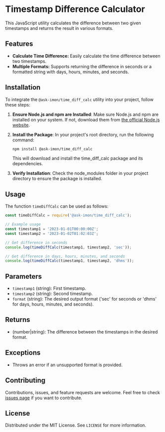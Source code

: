 
# Timestamp Difference Calculator

This JavaScript utility calculates the difference between two given timestamps and returns the result in various formats.

## Features

- **Calculate Time Difference:** Easily calculate the time difference between two timestamps.
- **Multiple Formats:** Supports returning the difference in seconds or a formatted string with days, hours, minutes, and seconds.

## Installation

To integrate the `@ask-imon/time_diff_calc` utility into your project, follow these steps:

1. **Ensure Node.js and npm are Installed**: Make sure Node.js and npm are installed on your system. If not, download them from [the official Node.js website](https://nodejs.org/).

2. **Install the Package**: In your project's root directory, run the following command:

   ```sh
   npm install @ask-imon/time_diff_calc
   ```

    This will download and install the time_diff_calc package and its dependencies.

3. **Verify Installation**: Check the node_modules folder in your project directory to ensure the package is installed.   

## Usage

The function `timeDiffCalc` can be used as follows:

```javascript
const timeDiffCalc = require('@ask-imon/time_diff_calc');

// Example usage
const timestamp1 = '2023-01-01T00:00:00Z';
const timestamp2 = '2023-01-02T01:02:03Z';

// Get difference in seconds
console.log(timeDiffCalc(timestamp1, timestamp2, 'sec'));

// Get difference in days, hours, minutes, and seconds
console.log(timeDiffCalc(timestamp1, timestamp2, 'dhms'));
```

## Parameters

- `timestamp1` (string): First timestamp.
- `timestamp2` (string): Second timestamp.
- `format` (string): The desired output format ('sec' for seconds or 'dhms' for days, hours, minutes, and seconds).

## Returns

- (number|string): The difference between the timestamps in the desired format.

## Exceptions

- Throws an error if an unsupported format is provided.

## Contributing

Contributions, issues, and feature requests are welcome. Feel free to check [issues page](link-to-issues-page) if you want to contribute.

## License

Distributed under the MIT License. See `LICENSE` for more information.
